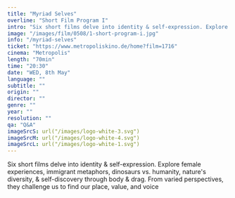 ```yaml
---
title: "Myriad Selves"
overline: "Short Film Program I"
intro: "Six short films delve into identity & self-expression. Explore female experiences, immigrant metaphors, dinosaurs vs. humanity, nature's diversity, & self-discovery through body & drag. From varied perspectives, they challenge us to find our place, value, and voice"
image: "/images/film/0508/1-short-program-i.jpg"
info: "/myriad-selves"
ticket: "https://www.metropoliskino.de/home?film=1716"
cinema: "Metropolis"
length: "70min"
time: "20:30"
date: "WED, 8th May"
language: ""
subtitle: ""
origin: ""
director: ""
genre: ""
year: ""
resolution: ""
qa: "Q&A"
imageSrcS: url("/images/logo-white-3.svg")
imageSrcM: url("/images/logo-white-4.svg")
imageSrcL: url("/images/logo-white-1.svg")
---
```


Six short films delve into identity & self-expression. Explore female experiences, immigrant metaphors, dinosaurs vs. humanity, nature's diversity, & self-discovery through body & drag. From varied perspectives, they challenge us to find our place, value, and voice




